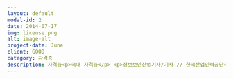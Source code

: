 ```yaml
---
layout: default
modal-id: 2
date: 2014-07-17
img: license.png
alt: image-alt
project-date: June
client: GOOD
category: 자격증
description: 자격증<p>국내 자격증</p> <p>정보보안산업기사/기사 // 한국산업인력공단</p> <p>정보처리산업기사/기사 // 한국산업인력공단</p> <p>전자상거래관리사 (2급이상) // 대한상공회의소</p> <p>전자상거래운용사 // 대한산업인력공단</p> <p>ISN(정보보안관리사) 1,2급 // 정보통신컴퓨터자격관리협회</p> <p>인터넷보안전문가1,2급 // 한국정보통신자격협회</p> <p>네트워크관리사 // 한국정보통신자격협회</p> <p>SIS(정보보호전문가)1,2급 // KISA, ICU</p> <p>네트워크관리사 // 한국정보통신자격협회</p> <p>시스템관리사 // 한국정보통신인력개발센터</p> <p>리눅스마스터 // 한국정보통신인력개발센터</p> <p>인터넷정보관리사 // 한국정보통신인력개발센터</p> <p>PC 정비사 // 한국정보통신자격협회</p> <p>PCT(PC활용능력평가시험) // 한국정보통신인력개발센터</p> <p>정보기기운용기능사 // 한국산업인력공단</p> <p>국제 자격증</p> <p>CISSP(국제공인 정보시스템 보안전문가 . Certified Information System Security Professional) // ISC2</p> <p>CISA(국제공인 정보시스템 감사사 . Certified Information Systems Auditor) // ISACA</p> <p>RHCE(국제공인 레드햇리눅스 전문가 . RedHat Certified Engineer)</p> <p>LPIC(국제공인 리눅스 전문가 . Linux Professional Institute Certification)</p> <p>CEH(국제윤리적해커) // EC-Council</p> <p>CCNA(Cisco Certified Network Associate)</p>
---
```


